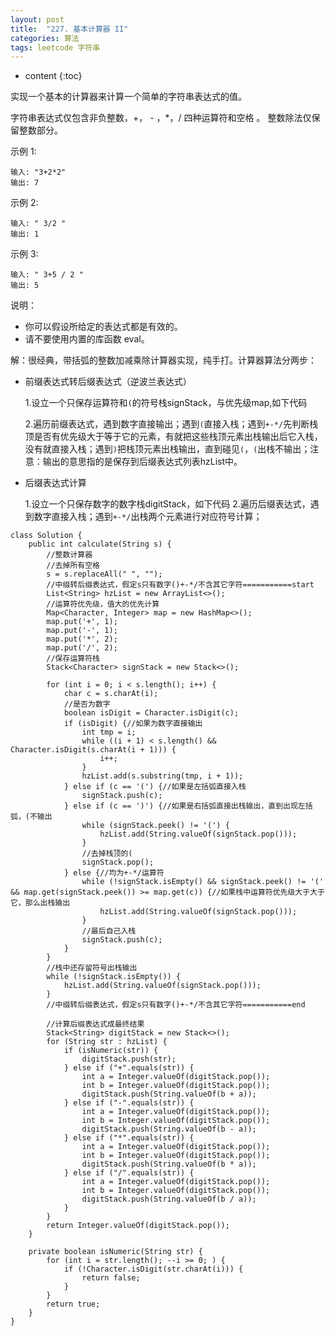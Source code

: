 ```yaml
---
layout: post
title:  "227. 基本计算器 II"
categories: 算法
tags: leetcode 字符串
---
```


* content
{:toc}

<!--more-->

实现一个基本的计算器来计算一个简单的字符串表达式的值。

字符串表达式仅包含非负整数，+， - ，*，/ 四种运算符和空格  。 整数除法仅保留整数部分。

示例 1:

```
输入: "3+2*2"
输出: 7
```

示例 2:

```
输入: " 3/2 "
输出: 1
```

示例 3:

```
输入: " 3+5 / 2 "
输出: 5
```

说明：

* 你可以假设所给定的表达式都是有效的。
* 请不要使用内置的库函数 eval。

解：很经典，带括弧的整数加减乘除计算器实现，纯手打。计算器算法分两步：

* 前缀表达式转后缀表达式（逆波兰表达式）

  1.设立一个只保存运算符和```(```的符号栈signStack，与优先级map,如下代码
  
  2.遍历前缀表达式，遇到数字直接输出；遇到```(```直接入栈；遇到```+-*/```先判断栈顶是否有优先级大于等于它的元素，有就把这些栈顶元素出栈输出后它入栈，没有就直接入栈；遇到```)```把栈顶元素出栈输出，直到碰见```(```，```(```出栈不输出；注意：输出的意思指的是保存到后缀表达式列表hzList中。

* 后缀表达式计算

  1.设立一个只保存数字的数字栈digitStack，如下代码
  2.遍历后缀表达式，遇到数字直接入栈；遇到```+-*/```出栈两个元素进行对应符号计算；




```
class Solution {
    public int calculate(String s) {
        //整数计算器
        //去掉所有空格
        s = s.replaceAll(" ", "");
        //中缀转后缀表达式，假定s只有数字()+-*/不含其它字符===========start
        List<String> hzList = new ArrayList<>();
        //运算符优先级，值大的优先计算
        Map<Character, Integer> map = new HashMap<>();
        map.put('+', 1);
        map.put('-', 1);
        map.put('*', 2);
        map.put('/', 2);
        //保存运算符栈
        Stack<Character> signStack = new Stack<>();

        for (int i = 0; i < s.length(); i++) {
            char c = s.charAt(i);
            //是否为数字
            boolean isDigit = Character.isDigit(c);
            if (isDigit) {//如果为数字直接输出
                int tmp = i;
                while ((i + 1) < s.length() && Character.isDigit(s.charAt(i + 1))) {
                    i++;
                }
                hzList.add(s.substring(tmp, i + 1));
            } else if (c == '(') {//如果是左括弧直接入栈
                signStack.push(c);
            } else if (c == ')') {//如果是右括弧直接出栈输出，直到出现左括弧，(不输出
                while (signStack.peek() != '(') {
                    hzList.add(String.valueOf(signStack.pop()));
                }
                //去掉栈顶的(
                signStack.pop();
            } else {//均为+-*/运算符
                while (!signStack.isEmpty() && signStack.peek() != '(' && map.get(signStack.peek()) >= map.get(c)) {//如果栈中运算符优先级大于大于它，那么出栈输出
                    hzList.add(String.valueOf(signStack.pop()));
                }
                //最后自己入栈
                signStack.push(c);
            }
        }
        //栈中还存留符号出栈输出
        while (!signStack.isEmpty()) {
            hzList.add(String.valueOf(signStack.pop()));
        }
        //中缀转后缀表达式，假定s只有数字()+-*/不含其它字符===========end

        //计算后缀表达式成最终结果
        Stack<String> digitStack = new Stack<>();
        for (String str : hzList) {
            if (isNumeric(str)) {
                digitStack.push(str);
            } else if ("+".equals(str)) {
                int a = Integer.valueOf(digitStack.pop());
                int b = Integer.valueOf(digitStack.pop());
                digitStack.push(String.valueOf(b + a));
            } else if ("-".equals(str)) {
                int a = Integer.valueOf(digitStack.pop());
                int b = Integer.valueOf(digitStack.pop());
                digitStack.push(String.valueOf(b - a));
            } else if ("*".equals(str)) {
                int a = Integer.valueOf(digitStack.pop());
                int b = Integer.valueOf(digitStack.pop());
                digitStack.push(String.valueOf(b * a));
            } else if ("/".equals(str)) {
                int a = Integer.valueOf(digitStack.pop());
                int b = Integer.valueOf(digitStack.pop());
                digitStack.push(String.valueOf(b / a));
            }
        }
        return Integer.valueOf(digitStack.pop());
    }

    private boolean isNumeric(String str) {
        for (int i = str.length(); --i >= 0; ) {
            if (!Character.isDigit(str.charAt(i))) {
                return false;
            }
        }
        return true;
    }
}
```
